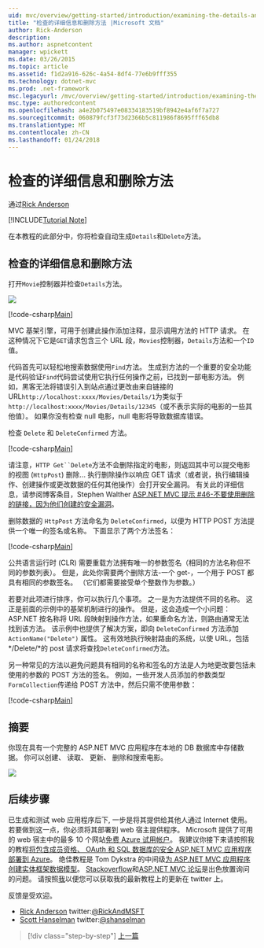 ```yaml
---
uid: mvc/overview/getting-started/introduction/examining-the-details-and-delete-methods
title: "检查的详细信息和删除方法 |Microsoft 文档"
author: Rick-Anderson
description: 
ms.author: aspnetcontent
manager: wpickett
ms.date: 03/26/2015
ms.topic: article
ms.assetid: f1d2a916-626c-4a54-8df4-77e6b9fff355
ms.technology: dotnet-mvc
ms.prod: .net-framework
msc.legacyurl: /mvc/overview/getting-started/introduction/examining-the-details-and-delete-methods
msc.type: authoredcontent
ms.openlocfilehash: a4e2b075497e08334183519bf8942e4af6f7a727
ms.sourcegitcommit: 060879fcf3f73d2366b5c811986f8695fff65db8
ms.translationtype: MT
ms.contentlocale: zh-CN
ms.lasthandoff: 01/24/2018
---
```

<a name="examining-the-details-and-delete-methods"></a>检查的详细信息和删除方法
====================
通过[Rick Anderson](https://github.com/Rick-Anderson)

[!INCLUDE[Tutorial Note](sample/code-location.md)]

在本教程的此部分中，你将检查自动生成`Details`和`Delete`方法。

## <a name="examining-the-details-and-delete-methods"></a>检查的详细信息和删除方法

打开`Movie`控制器并检查`Details`方法。

![](examining-the-details-and-delete-methods/_static/image1.png)

[!code-csharp[Main](examining-the-details-and-delete-methods/samples/sample1.cs)]

MVC 基架引擎，可用于创建此操作添加注释，显示调用方法的 HTTP 请求。 在这种情况下它是`GET`请求包含三个 URL 段，`Movies`控制器，`Details`方法和一个`ID`值。

代码首先可以轻松地搜索数据使用`Find`方法。 生成到方法的一个重要的安全功能是代码验证`Find`代码尝试使用它执行任何操作之前，已找到一部电影方法。 例如，黑客无法将错误引入到站点通过更改由来自链接的 URL`http://localhost:xxxx/Movies/Details/1`为类似于`http://localhost:xxxx/Movies/Details/12345`（或不表示实际的电影的一些其他值）。 如果你没有检查 null 电影，null 电影将导致数据库错误。

检查 `Delete` 和 `DeleteConfirmed` 方法。

[!code-csharp[Main](examining-the-details-and-delete-methods/samples/sample2.cs?highlight=17)]

请注意，`HTTP Get``Delete`方法不会删除指定的电影，则返回其中可以提交电影的视图 (`HttpPost`) 删除... 执行删除操作以响应 GET 请求（或者说，执行编辑操作、创建操作或更改数据的任何其他操作）会打开安全漏洞。 有关此的详细信息，请参阅博客条目，Stephen Walther [ASP.NET MVC 提示 #46-不要使用删除的链接，因为他们创建的安全漏洞](http://stephenwalther.com/blog/archive/2009/01/21/asp.net-mvc-tip-46-ndash-donrsquot-use-delete-links-because.aspx)。

删除数据的 `HttpPost` 方法命名为 `DeleteConfirmed`，以便为 HTTP POST 方法提供一个唯一的签名或名称。 下面显示了两个方法签名：

[!code-csharp[Main](examining-the-details-and-delete-methods/samples/sample3.cs)]

公共语言运行时 (CLR) 需要重载方法拥有唯一的参数签名（相同的方法名称但不同的参数列表）。 但是，此处你需要两个删除方法-一个 get-，一个用于 POST 都具有相同的参数签名。 （它们都需要接受单个整数作为参数。）

若要对此项进行排序，你可以执行几个事项。 之一是为方法提供不同的名称。 这正是前面的示例中的基架机制进行的操作。 但是，这会造成一个小问题：ASP.NET 按名称将 URL 段映射到操作方法，如果重命名方法，则路由通常无法找到该方法。 该示例中也提供了解决方案，即向 `DeleteConfirmed` 方法添加 `ActionName("Delete")` 属性。 这有效地执行映射路由的系统，以使 URL，包括*/Delete/*的 post 请求将查找`DeleteConfirmed`方法。

另一种常见的方法以避免问题具有相同的名称和签名的方法是人为地更改要包括未使用的参数的 POST 方法的签名。 例如，一些开发人员添加的参数类型`FormCollection`传递给 POST 方法中，然后只需不使用参数：

[!code-csharp[Main](examining-the-details-and-delete-methods/samples/sample4.cs)]

## <a name="summary"></a>摘要

你现在具有一个完整的 ASP.NET MVC 应用程序在本地的 DB 数据库中存储数据。 你可以创建、 读取、 更新、 删除和搜索电影。

![](examining-the-details-and-delete-methods/_static/image2.png)

## <a name="next-steps"></a>后续步骤

已生成和测试 web 应用程序后下, 一步是将其提供给其他人通过 Internet 使用。 若要做到这一点，你必须将其部署到 web 宿主提供程序。 Microsoft 提供了可用的 web 宿主中的最多 10 个网站[免费 Azure 试用帐户](https://www.windowsazure.com/pricing/free-trial/?WT.mc_id=A443DD604)。 我建议你接下来请按照我的教程[将包含成员资格、 OAuth 和 SQL 数据库的安全 ASP.NET MVC 应用程序部署到 Azure](https://docs.microsoft.com/aspnet/core/security/authorization/secure-data)。 绝佳教程是 Tom Dykstra 的中间级[为 ASP.NET MVC 应用程序创建实体框架数据模型](../getting-started-with-ef-using-mvc/creating-an-entity-framework-data-model-for-an-asp-net-mvc-application.md)。 [Stackoverflow](http://stackoverflow.com/help)和[ASP.NET MVC 论坛](https://forums.asp.net/1146.aspx)是出色放置询问的问题。 请按照[我](https://twitter.com/RickAndMSFT)以便您可以获取我的最新教程上的更新在 twitter 上。

反馈是受欢迎。

- [Rick Anderson](https://blogs.msdn.com/rickAndy) twitter:[@RickAndMSFT](https://twitter.com/RickAndMSFT)  
- [Scott Hanselman](http://www.hanselman.com/blog/) twitter:[@shanselman](https://twitter.com/shanselman)

>[!div class="step-by-step"]
[上一篇](adding-validation.md)
